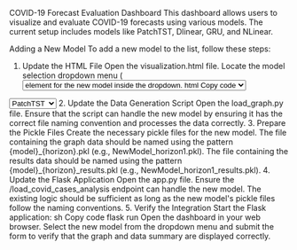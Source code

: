 COVID-19 Forecast Evaluation Dashboard
This dashboard allows users to visualize and evaluate COVID-19 forecasts using various models. The current setup includes models like PatchTST, Dlinear, GRU, and NLinear.

Adding a New Model
To add a new model to the list, follow these steps:

1. Update the HTML File
Open the visualization.html file.
Locate the model selection dropdown menu (<select id="model-select">).
Add a new <option> element for the new model inside the dropdown.
html
Copy code
<select id="model-select">
  <option value="PatchTST">PatchTST</option>
  <option value="Dlinear">Dlinear</option>
  <option value="GRU">GRU</option>
  <option value="NLinear">NLinear</option>
  <!-- Add the new model here -->
  <option value="NewModel">NewModel</option>
</select>
2. Update the Data Generation Script
Open the load_graph.py file.
Ensure that the script can handle the new model by ensuring it has the correct file naming convention and processes the data correctly.
3. Prepare the Pickle Files
Create the necessary pickle files for the new model.
The file containing the graph data should be named using the pattern {model}_{horizon}.pkl (e.g., NewModel_horizon1.pkl).
The file containing the results data should be named using the pattern {model}_{horizon}_results.pkl (e.g., NewModel_horizon1_results.pkl).
4. Update the Flask Application
Open the app.py file.
Ensure the /load_covid_cases_analysis endpoint can handle the new model. The existing logic should be sufficient as long as the new model's pickle files follow the naming conventions.
5. Verify the Integration
Start the Flask application:
sh
Copy code
flask run
Open the dashboard in your web browser.
Select the new model from the dropdown menu and submit the form to verify that the graph and data summary are displayed correctly.
